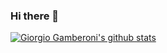 ### Hi there 👋

<!--
**king-prawns/king-prawns** is a ✨ _special_ ✨ repository because its `README.md` (this file) appears on your GitHub profile.

Here are some ideas to get you started:

- 🔭 I’m currently working on ...
- 🌱 I’m currently learning ...
- 👯 I’m looking to collaborate on ...
- 🤔 I’m looking for help with ...
- 💬 Ask me about ...
- 📫 How to reach me: ...
- 😄 Pronouns: ...
- ⚡ Fun fact: ...
-->

[![Giorgio Gamberoni's github stats](https://github-readme-stats.vercel.app/api?username=king-prawns&count_private=true&show_icons=true&hide=contribs)]()
